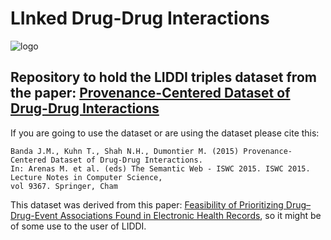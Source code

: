 # LInked Drug-Drug Interactions
![logo](http://www.jmbanda.com/LiddiImage.png)

## Repository to hold the LIDDI triples dataset from the paper: [Provenance-Centered Dataset of Drug-Drug Interactions](https://link.springer.com/chapter/10.1007/978-3-319-25010-6_18)

If you are going to use the dataset or are using the dataset please cite this:

```
Banda J.M., Kuhn T., Shah N.H., Dumontier M. (2015) Provenance-Centered Dataset of Drug-Drug Interactions. 
In: Arenas M. et al. (eds) The Semantic Web - ISWC 2015. ISWC 2015. Lecture Notes in Computer Science, 
vol 9367. Springer, Cham
```

This dataset was derived from this paper: [Feasibility of Prioritizing Drug–Drug-Event Associations Found in Electronic Health Records](https://link.springer.com/article/10.1007/s40264-015-0352-2), so it might be of some use to the user of LIDDI.